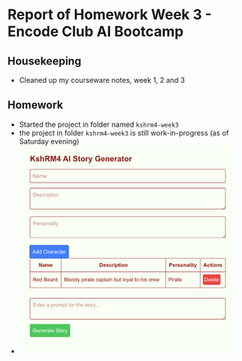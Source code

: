# Report of Homework Week 3 - Encode Club AI Bootcamp
## Housekeeping
- Cleaned up my courseware notes, week 1, 2 and 3
## Homework
- Started the project in folder named `kshrm4-week3`
- the project in folder `kshrm4-week3` is still work-in-progress (as of Saturday evening)
- <img src="./images/20250322-WiP.png" width="90%" height="90%">
